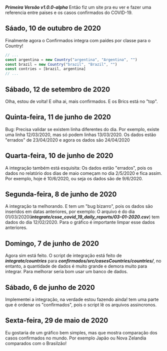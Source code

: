***Primeira Versão v1.0.0-alpha***
Então fiz um site pra eu ver e fazer uma referencia entre paises e os casos confirmados do COVID-19.

## Sáado, 10 de outubro de 2020

Finalmente agora o Confirmados integra com paídes por classe para o Country!

```javascript
// ...
const argentina = new Country("argentina", "Argentina", "")
const brazil = new Country("brazil", "Brazil", "")
const contries = [brazil, argentina]
// ...
```

## Sábado, 12 de setembro de 2020

Olha, estou de volta! E olha ai, mais confirmados. E os Brics está no "top". 

## Quinta-feira, 11 de junho de 2020

Bug: Precisa validar se existem linha diferentes do dia. Por exemplo, existe uma linha 12/03/2020, mas só podem linhas 13/03/2020.
Os dados estão "errados" de 23/04/2020 e agora os dados são 24/04/2020 

## Quarta-feira, 10 de junho de 2020

A integração também está esquisita: Os dados estão "errados", pois os dados no relatório dos dias de maio começam no dia 2/5/2020 e fica assim. Por exemplo, hoje é 10/6/2020, ou seja os dados são de 9/6/2020.

## Segunda-feira, 8 de junho de 2020

A integração ta melhorando. E tem um "bug bizarro", pois os dados são inseridos em datas anteriores, por exemplo: O arquivo é do dia 01/03/2020(***integrate/csse_covid_19_daily_reports/03-01-2020.csv***) tem dados do dia 12/02/2020. Para o gráfico é importante limpar esse dados anteriores.

## Domingo, 7 de junho de 2020

Agora sim está feito. O script de integração está feito de ***integrate/countries*** para ***confirmados/src/casesCountries/countries/***, no entanto, a quantidade de dados é muito grande e demora muito para integrar. Para melhorar seria bom usar um banco de dados.

## Sábado, 6 de junho de 2020

Implementei a integração, na verdade estou fazendo ainda! tem uma parte que é ordenar os "confirmados", pois o script lê os arquivos assincronos.

## Sexta-feira, 29 de maio de 2020

Eu gostaria de um gráfico bem simples, mas que mostra comparação dos casos confirmados no mundo. Por exemplo Japão ou Nova Zelandia comparados com o Brasilzão!

